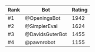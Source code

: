Rank|Bot|Rating
---|---|---
#1|@OpeningsBot|1942
#2|@SimplerEval|1624
#3|@DavidsGuterBot|1455
#4|@pawnrobot|1155
